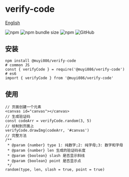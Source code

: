 # verify-code

[English](./README.md 'English')

![npm](https://img.shields.io/npm/v/@muyi086/verify-code) ![npm bundle size](https://img.shields.io/bundlephobia/min/@muyi086/verify-code) ![npm](https://img.shields.io/npm/dt/@muyi086/verify-code) ![GitHub](https://img.shields.io/github/license/MuYi086/npm_package)

## 安装
```SHELL
npm install @muyi086/verify-code
# common JS
const { verifyCode } = require('@muyi086/verify-code')
# es6
import { verifyCode } from '@muyi086/verify-code'
```

## 使用
```JS
// 页面创建一个元素
<canvas id="canvas"></canvas>
// 生成验证码
const codeArr = verifyCode.random(3, 5)
// 绘制到页面上
verifyCode.drawImg(codeArr, '#canvas')
// 完整方法
/**
 * @param {number} type 1: 纯数字;2: 纯字母;3: 数字和字母 
 * @param {number} len 生成的验证码长度
 * @param {boolean} slash 是否显示斜线
 * @param {boolean} point 是否显示点
 */
random(type, len, slash = true, point = true)
```